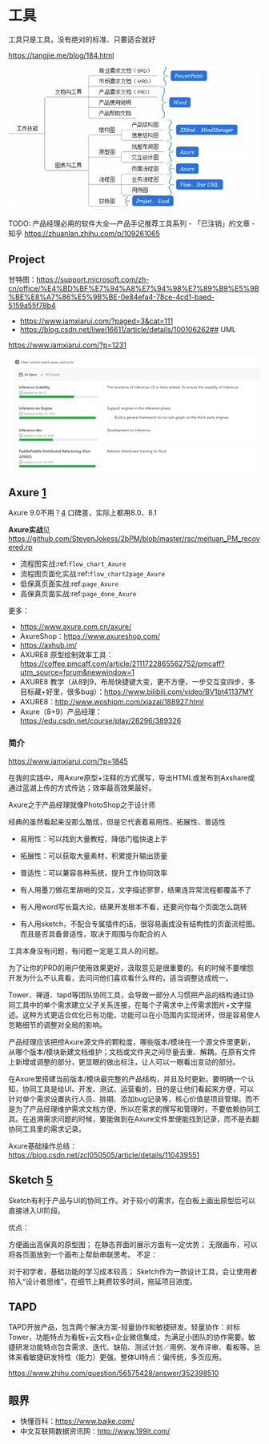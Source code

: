 # 工具

工具只是工具，没有绝对的标准、只要适合就好

https://tangjie.me/blog/184.html

![工作所需的工具](../img/skill_need_tools.png)

TODO: 产品经理必用的软件大全—产品手记推荐工具系列 - 「已注销」的文章 - 知乎
https://zhuanlan.zhihu.com/p/109261065

## Project

甘特图：https://support.microsoft.com/zh-cn/office/%E4%BD%BF%E7%94%A8%E7%94%98%E7%89%B9%E5%9B%BE%E8%A7%86%E5%9B%BE-0e84efa4-78ce-4cd1-baed-5159a55f78b4

- https://www.iamxiarui.com/?paged=3&cat=111
- https://blog.csdn.net/liwei16611/article/details/100106262## UML

https://www.iamxiarui.com/?p=1231

![Github project](../img/github_projects.png)

## Axure [1]

Axure 9.0不用？[4] 口碑差，实际上都用8.0、8.1

**Axure实战**见 https://github.com/StevenJokess/2bPM/blob/master/rsc/meituan_PM_recovered.rp

- 流程图实战:ref:`flow_chart_Axure`
- 流程图页面化实战:ref:`flow_chart2page_Axure`
- 低保真页面实战:ref:`page_Axure`
- 高保真页面实战:ref:`page_done_Axure`

更多：

- https://www.axure.com.cn/axure/
- AxureShop：https://www.axureshop.com/
- https://axhub.im/
- AXURE8 原型绘制效率工具：https://coffee.pmcaff.com/article/2111722865562752/pmcaff?utm_source=forum&newwindow=1
- AXURE8 教学（从8到9，布局快捷键大变，更不方便，一步交互变四步，多目标藏+好里，很多bug）：https://www.bilibili.com/video/BV1bt41137MY
- AXURE8：http://www.woshipm.com/xiazai/188927.html
- Axure（8+9）产品经理：https://edu.csdn.net/course/play/28296/389326

### 简介

https://www.iamxiarui.com/?p=1845

在我的实践中，用Axure原型+注释的方式撰写，导出HTML或发布到Axshare或通过蓝湖上传的方式传达；效率最高效果最好。

Axure之于产品经理就像PhotoShop之于设计师

经典的虽然看起来没那么酷炫，但是它代表着易用性、拓展性、普适性

- 易用性：可以找到大量教程，降低门槛快速上手
- 拓展性：可以获取大量素材，积累提升输出质量
- 普适性：可以兼容各种系统，提升工作协同效率

- 有人用墨刀做花里胡哨的交互，文字描述寥寥，结果连异常流程都覆盖不了
- 有人用word写长篇大论，结果开发根本不看，还要问你每个页面怎么跳转
- 有人用sketch，不配合专属插件的话，很容易画成没有结构性的页面流程图。而且是否具备普适性，取决于周围与你配合的人

工具本身没有问题，有问题一定是工具人的问题。

为了让你的PRD的用户使用效果更好，汲取意见是很重要的。有的时候不要埋怨开发为什么不认真看，去问问他们喜欢看什么样的，适当调整达成统一。

Tower、禅道、tapd等团队协同工具，会导致一部分人习惯把产品的结构通过协同工具中的单个需求建立父子关系连接，在每个子需求中上传需求图片+文字描述。这种方式更适合优化已有功能，功能可以在小范围内实现闭环，但是容易使人忽略细节的调整对全局的影响。

产品经理应该把控Axure源文件的颗粒度，哪些版本/模块在一个源文件里更新，从哪个版本/模块新建文档维护；文档或文件夹之间尽量去重、解耦。在原有文件上新增或调整的部分，更显眼的做出标注，让人可以一眼看出变动的部分。

在Axure里搭建当前版本/模块最完整的产品结构，并且及时更新。要明确一个认知，协同工具是给UI、开发、测试、运营看的，目的是让他们看起来方便，可以针对单个需求设置执行人员、排期、添加bug记录等，核心价值是项目管理。而不是为了产品经理维护需求文档方便，所以在需求的撰写和管理时，不要依赖协同工具。在追溯需求问题的时候，要能做到在Axure文件里便能找到记录，而不是去翻协同工具里的需求记录。

Axure基础操作总结：https://blog.csdn.net/zcl050505/article/details/110439551

## Sketch [5]

Sketch有利于产品与UI的协同工作。对于较小的需求，在白板上画出原型后可以直接进入UI阶段。

优点：

方便画出高保真的原型图；
在静态界面的展示方面有一定优势；
无限画布，可以将各页面放到一个画布上帮助串联思考。
不足：

对于初学者，基础功能的学习成本较高；
Sketch作为一款设计工具，会让使用者陷入“设计者思维”，在细节上耗费较多时间，拖延项目进度。

## TAPD

TAPD开放产品，包含两个解决方案-轻量协作和敏捷研发。轻量协作：对标Tower，功能特点为看板+云文档+企业微信集成，为满足小团队的协作需要。敏捷研发功能特点包含需求、迭代、缺陷、测试计划／用例、发布评审、看板等。总体来看敏捷研发特性（能力）更强。整体UI特点：偏传统，多页应用。

https://www.zhihu.com/question/56575428/answer/352398510

## 眼界

- 快懂百科：https://www.baike.com/
- 中文互联网数据资讯网：http://www.199it.com/

[1]: https://www.yinxiang.com/everhub/note/435c8b2c-9127-43f3-a6e3-fc5f8898d893
[2]: https://www.bilibili.com/video/BV1WE411w7LW?from=search&seid=9895003283584993406
[3]: http://www.woshipm.com/pmd/1642415.html
[4]: https://www.bilibili.com/video/BV1it41137Xg?p=2
[5]: https://blog.csdn.net/Dylan_zhijing/article/details/107825514?spm=1001.2014.3001.5502
